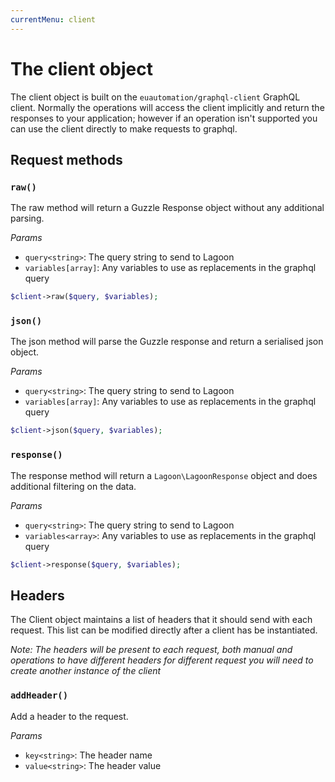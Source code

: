 ```yaml
---
currentMenu: client
---
```


# The client object

The client object is built on the `euautomation/graphql-client` GraphQL client. Normally the operations will access the client implicitly and return the responses to your application; however if an operation isn't supported you can use the client directly to make requests to graphql.

## Request methods

### `raw()`

The raw method will return a Guzzle Response object without any additional parsing.

*Params*
- `query<string>`: The query string to send to Lagoon
- `variables[array]`: Any variables to use as replacements in the graphql query

``` php
$client->raw($query, $variables);
```

### `json()`

The json method will parse the Guzzle response and return a serialised json object.

*Params*
- `query<string>`: The query string to send to Lagoon
- `variables[array]`: Any variables to use as replacements in the graphql query

``` php
$client->json($query, $variables);
```

### `response()`

The response method will return a `Lagoon\LagoonResponse` object and does additional filtering on the data.

*Params*
- `query<string>`: The query string to send to Lagoon
- `variables<array>`: Any variables to use as replacements in the graphql query

``` php
$client->response($query, $variables);
```

## Headers

The Client object maintains a list of headers that it should send with each request. This list can be modified directly after a client has be instantiated.

*Note: The headers will be present to each request, both manual and operations to have different headers for different request you will need to create another instance of the client*

### `addHeader()`

Add a header to the request.

*Params*
- `key<string>`: The header name
- `value<string>`: The header value

